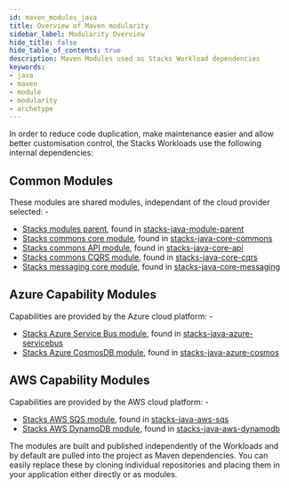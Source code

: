 ```yaml
---
id: maven_modules_java
title: Overview of Maven modularity
sidebar_label: Modularity Overview
hide_title: false
hide_table_of_contents: true
description: Maven Modules used as Stacks Workload dependencies
keywords:
- java
- maven
- module
- modularity
- archetype
---
```


In order to reduce code duplication, make maintenance easier and allow better customisation control, 
the Stacks Workloads use the following internal dependencies:

## Common Modules

These modules are shared modules, independant of the cloud provider selected: -

- [Stacks modules parent](/docs/workloads/common/backend/java/architecture/dependency_parent_java), found in [stacks-java-module-parent](https://github.com/amido/stacks-java-module-parent)
- [Stacks commons core module](/docs/workloads/common/backend/java/architecture/dependency_commons_java), found in [stacks-java-core-commons](https://github.com/amido/stacks-java-core-commons)
- [Stacks commons API module](/docs/workloads/common/backend/java/architecture/dependency_api_java), found in [stacks-java-core-api](https://github.com/amido/stacks-java-core-api)
- [Stacks commons CQRS module](/docs/workloads/common/backend/java/architecture/dependency_cqrs_java), found in [stacks-java-core-cqrs](https://github.com/amido/stacks-java-core-cqrs)
- [Stacks messaging core module](/docs/workloads/common/backend/java/architecture/dependency_messaging_java), found in [stacks-java-core-messaging](https://github.com/amido/stacks-java-core-messaging)

## Azure Capability Modules

Capabilities are provided by the Azure cloud platform: -

- [Stacks Azure Service Bus module](/docs/workloads/azure/backend/java/architecture/dependency_servicebus_java), found in [stacks-java-azure-servicebus](https://github.com/amido/stacks-java-azure-servicebus)
- [Stacks Azure CosmosDB module](/docs/workloads/azure/backend/java/architecture/dependency_cosmos_java), found in [stacks-java-azure-cosmos](https://github.com/amido/stacks-java-azure-cosmos)

## AWS Capability Modules

Capabilities are provided by the AWS cloud platform: -

- [Stacks AWS SQS module](/docs/workloads/aws/backend/java/architecture/dependency_sqs_java), found in [stacks-java-aws-sqs](https://github.com/amido/stacks-java-aws-sqs)
- [Stacks AWS DynamoDB module](/docs/workloads/aws/backend/java/architecture/dependency_dynamodb_java), found in [stacks-java-aws-dynamodb](https://github.com/amido/stacks-java-aws-dynamodb)

The modules are built and published independently of the Workloads and by default are pulled into the project as
Maven dependencies. You can easily replace these by cloning individual repositories and placing them in your
application either directly or as modules.

